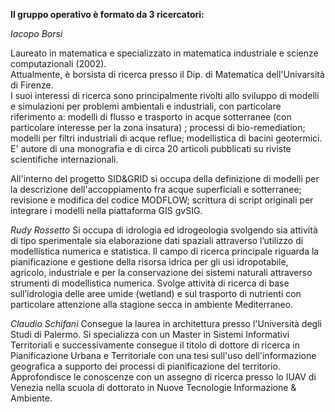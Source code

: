 **Il gruppo operativo è formato da 3 ricercatori:**

*Iacopo Borsi*

Laureato in matematica e specializzato in matematica industriale e scienze computazionali (2002).<br> 
Attualmente, è borsista di ricerca presso il Dip. di Matematica dell'Univarsità di Firenze.<br>
I suoi interessi di ricerca sono principalmente rivolti allo sviluppo di modelli e simulazioni
per problemi ambientali e industriali, con particolare riferimento a: modelli di flusso e trasporto in acque sotterranee (con particolare interesse per la zona insatura)
; processi di bio-remediation; modelli per filtri industriali di acque reflue; modellistica di bacini geotermici. <br>
E' autore di una monografia e di circa 20 articoli pubblicati su riviste scientifiche internazionali.

All'interno del progetto SID&GRID si occupa della definizione di modelli per la descrizione dell'accoppiamento
fra acque superficiali e sotterranee; revisione e modifica del codice MODFLOW; scrittura di script originali per integrare i modelli
nella piattaforma GIS gvSIG.


*Rudy Rossetto*
Si occupa di idrologia ed idrogeologia svolgendo sia attività di tipo sperimentale sia elaborazione dati spaziali attraverso l’utilizzo di modellistica numerica e statistica. Il campo di ricerca principale riguarda la pianificazione e gestione della risorsa idrica per gli usi idropotabile, agricolo, industriale e per la conservazione dei sistemi naturali attraverso strumenti di modellistica numerica. Svolge attività di ricerca di base sull’idrologia delle aree umide (wetland) e sul trasporto di nutrienti con particolare attenzione alla stagione secca in ambiente Mediterraneo.

*Claudio Schifani*
Consegue la laurea in architettura presso l'Università degli Studi di Palermo. Si specializza con un Master in Sistemi Informativi Territoriali e successivamente consegue il titolo di dottore di ricerca in Pianificazione Urbana e Territoriale con una tesi sull'uso dell'informazione geografica a supporto dei processi di pianificazione del territorio. Approfondisce le conoscenze con un assegno di ricerca presso lo IUAV di Venezia nella scuola di dottorato in Nuove Tecnologie Informazione & Ambiente. 